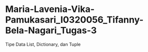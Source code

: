 # Maria-Lavenia-Vika-Pamukasari_I0320056_Tifanny-Bela-Nagari_Tugas-3
Tipe Data List, Dictionary, dan Tuple
